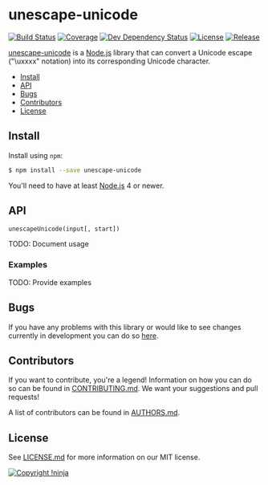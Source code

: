 # unescape-unicode

[![Build Status](https://img.shields.io/travis/NotNinja/unescape-unicode/develop.svg?style=flat-square)](https://travis-ci.org/NotNinja/unescape-unicode)
[![Coverage](https://img.shields.io/codecov/c/github/NotNinja/unescape-unicode/develop.svg?style=flat-square)](https://codecov.io/gh/NotNinja/unescape-unicode)
[![Dev Dependency Status](https://img.shields.io/david/dev/NotNinja/unescape-unicode.svg?style=flat-square)](https://david-dm.org/NotNinja/unescape-unicode?type=dev)
[![License](https://img.shields.io/npm/l/unescape-unicode.svg?style=flat-square)](https://github.com/NotNinja/unescape-unicode/blob/master/LICENSE.md)
[![Release](https://img.shields.io/npm/v/unescape-unicode.svg?style=flat-square)](https://www.npmjs.com/package/unescape-unicode)

[unescape-unicode](https://github.com/NotNinja/unescape-unicode) is a [Node.js](https://nodejs.org) library that can
convert a Unicode escape ("\uxxxx" notation) into its corresponding Unicode character.

* [Install](#install)
* [API](#api)
* [Bugs](#bugs)
* [Contributors](#contributors)
* [License](#license)

## Install

Install using `npm`:

``` bash
$ npm install --save unescape-unicode
```

You'll need to have at least [Node.js](https://nodejs.org) 4 or newer.

## API

    unescapeUnicode(input[, start])

TODO: Document usage

### Examples

TODO: Provide examples

## Bugs

If you have any problems with this library or would like to see changes currently in development you can do so
[here](https://github.com/NotNinja/unescape-unicode/issues).

## Contributors

If you want to contribute, you're a legend! Information on how you can do so can be found in
[CONTRIBUTING.md](https://github.com/NotNinja/unescape-unicode/blob/master/CONTRIBUTING.md). We want your suggestions
and pull requests!

A list of contributors can be found in
[AUTHORS.md](https://github.com/NotNinja/unescape-unicode/blob/master/AUTHORS.md).

## License

See [LICENSE.md](https://github.com/NotNinja/unescape-unicode/raw/master/LICENSE.md) for more information on our MIT
license.

[![Copyright !ninja](https://cdn.rawgit.com/NotNinja/branding/master/assets/copyright/base/not-ninja-copyright-372x50.png)](https://not.ninja)

